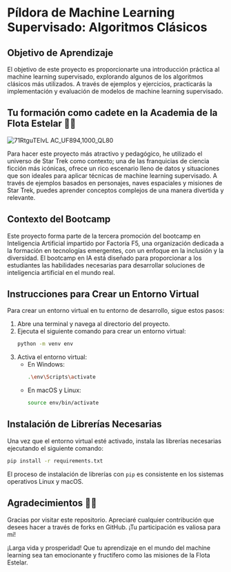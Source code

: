 # Píldora de Machine Learning Supervisado: Algoritmos Clásicos

## Objetivo de Aprendizaje

El objetivo de este proyecto es proporcionarte una introducción práctica al machine learning supervisado, explorando algunos de los algoritmos clásicos más utilizados. A través de ejemplos y ejercicios, practicarás la implementación y evaluación de modelos de machine learning supervisado.

## Tu formación como cadete en la Academia de la Flota Estelar 🚀✨

![71RtguTEIvL _AC_UF894,1000_QL80_](https://github.com/user-attachments/assets/fa1fca32-7977-4e68-8557-2fef9116954b)

Para hacer este proyecto más atractivo y pedagógico, he utilizado el universo de Star Trek como contexto; una de las franquicias de ciencia ficción más icónicas, ofrece un rico escenario lleno de datos y situaciones que son ideales para aplicar técnicas de machine learning supervisado. A través de ejemplos basados en personajes, naves espaciales y misiones de Star Trek, puedes aprender conceptos complejos de una manera divertida y relevante.

## Contexto del Bootcamp

Este proyecto forma parte de la tercera promoción del bootcamp en Inteligencia Artificial impartido por Factoría F5, una organización dedicada a la formación en tecnologías emergentes, con un enfoque en la inclusión y la diversidad. El bootcamp en IA está diseñado para proporcionar a los estudiantes las habilidades necesarias para desarrollar soluciones de inteligencia artificial en el mundo real.

## Instrucciones para Crear un Entorno Virtual

Para crear un entorno virtual en tu entorno de desarrollo, sigue estos pasos:

1. Abre una terminal y navega al directorio del proyecto.
2. Ejecuta el siguiente comando para crear un entorno virtual:
    ```bash
    python -m venv env
    ```
3. Activa el entorno virtual:
    - En Windows:
        ```bash
        .\env\Scripts\activate
        ```
    - En macOS y Linux:
        ```bash
        source env/bin/activate
        ```

## Instalación de Librerías Necesarias

Una vez que el entorno virtual esté activado, instala las librerías necesarias ejecutando el siguiente comando:

```bash
pip install -r requirements.txt
```

El proceso de instalación de librerías con `pip` es consistente en los sistemas operativos Linux y macOS.

## Agradecimientos 🖖🏻

Gracias por visitar este repositorio. Apreciaré cualquier contribución que desees hacer a través de forks en GitHub. ¡Tu participación es valiosa para mí!

¡Larga vida y prosperidad! Que tu aprendizaje en el mundo del machine learning sea tan emocionante y fructífero como las misiones de la Flota Estelar.

